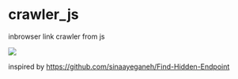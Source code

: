 # crawler_js
inbrowser link crawler from js


![](./js.gif)

inspired by https://github.com/sinaayeganeh/Find-Hidden-Endpoint
